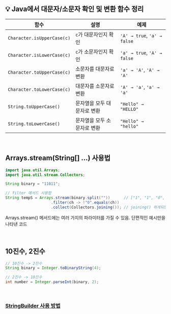 ## 💡 Java에서 대문자/소문자 확인 및 변환 함수 정리

| 함수 | 설명 | 예제 |
|------|------|------|
| `Character.isUpperCase(c)` | `c`가 대문자인지 확인 | `'A' → true`, `'a' → false` |
| `Character.isLowerCase(c)` | `c`가 소문자인지 확인 | `'a' → true`, `'A' → false` |
| `Character.toUpperCase(c)` | 소문자를 대문자로 변환 | `'a' → 'A'`, `'A' → 'A'` |
| `Character.toLowerCase(c)` | 대문자를 소문자로 변환 | `'A' → 'a'`, `'a' → 'a'` |
| `String.toUpperCase()` | 문자열을 모두 대문자로 변환 | `"Hello" → "HELLO"` |
| `String.toLowerCase()` | 문자열을 모두 소문자로 변환 | `"Hello" → "hello"` |

<br />

## Arrays.stream(String[] ...) 사용법
```java
import java.util.Arrays;
import java.util.stream.Collectors;

String binary = "11011";

// filter 메서드 사용법
String tempS = Arrays.stream(binary.split(""))      // ["1", "1", "0", "1", "1"]
					.filter(ch -> !"0".equals(ch))
					.collect(Collectors.joining()); // joining() 하게되면 다시 문자열 형태로 반환
```
Arrays.stream() 메서드에는 여러 가지의 파라미터를 가질 수 있음. 단편적인 예시만을 나타낸 코드

<br />

## 10진수, 2진수
```java
// 10진수 -> 2진수
String binary = Integer.toBinaryString(4);

// 2진수 -> 10진수
int number = Integer.parseInt(binary, 2);
```

<br />

### [StringBuilder 사용 방법](StringBuilder_사용법)